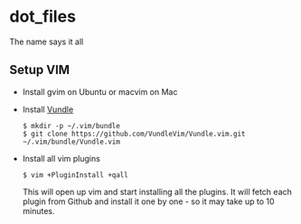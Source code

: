 dot_files
=========

The name says it all

## Setup VIM
- Install gvim on Ubuntu or macvim on Mac
- Install [Vundle](https://github.com/VundleVim/Vundle.vim)
  
  ```
  $ mkdir -p ~/.vim/bundle
  $ git clone https://github.com/VundleVim/Vundle.vim.git ~/.vim/bundle/Vundle.vim
  ```
- Install all vim plugins

  ```
  $ vim +PluginInstall +qall
  ```
  
  This will open up vim and start installing all the plugins. It will fetch each plugin from Github and install it one by one - so it may take up to 10 minutes.
